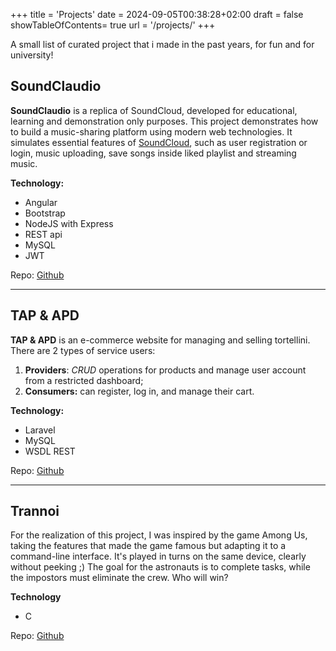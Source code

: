 +++
title = 'Projects'
date = 2024-09-05T00:38:28+02:00
draft = false
showTableOfContents= true
url = '/projects/'
+++

A small list of curated project that i made in the past years, for fun and for university!

## SoundClaudio
**SoundClaudio** is a replica of SoundCloud, developed for educational, learning and demonstration only purposes.
This project demonstrates how to build a music-sharing platform using modern web technologies. 
It simulates essential features of [SoundCloud](https://soundcloud.com/), such as user registration or login, music uploading, save songs inside liked playlist and streaming music.

**Technology:**
- Angular 
- Bootstrap 
- NodeJS with Express
- REST api
- MySQL
- JWT

Repo: [Github](https://github.com/Cassio7/SoundClaudio)

---

## TAP & APD

**TAP & APD** is an e-commerce website for managing and selling tortellini.
There are 2 types of service users:
1. **Providers**: *CRUD* operations for products and manage user account from a restricted dashboard;
2. **Consumers:** can register, log in, and manage their cart.

**Technology:**
- Laravel
- MySQL
- WSDL REST

Repo: [Github](https://github.com/Cassio7/Tortellini_website)

---

## Trannoi

For the realization of this project, I was inspired by the game Among Us, taking the features that made the game famous but adapting it to a command-line interface.
It's played in turns on the same device, clearly without peeking ;) The goal for the astronauts is to complete tasks, while the impostors must eliminate the crew. Who will win?

**Technology**
- C

Repo: [Github](https://github.com/Cassio7/Trannoi)